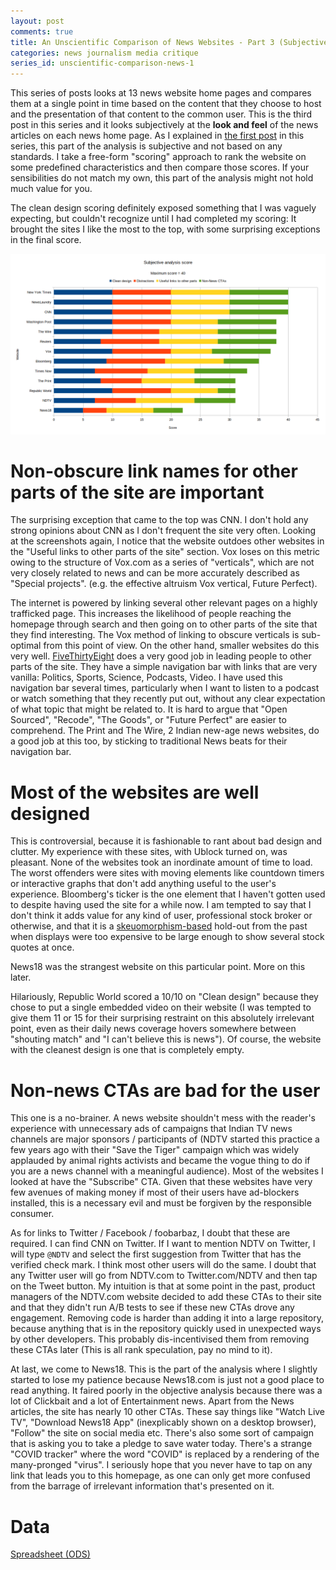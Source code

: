 ```yaml
---
layout: post
comments: true
title: An Unscientific Comparison of News Websites - Part 3 (Subjective Analysis)
categories: news journalism media critique
series_id: unscientific-comparison-news-1
---
```


This series of posts looks at 13 news website home pages and compares them at a single point in time
based on the content that they choose to host and the presentation of that content to the common
user. This is the third post in this series and it looks subjectively at the **look and feel** of the
news articles on each news home page. As I explained in [the first post](https://blog.siddharthkannan.in/news/journalism/media/critique/2021/03/13/unscientific-comparison-of-news-websites-1-motivation-and-methodology/) in this series, this part of
the analysis is subjective and not based on any <span class="underline">standards</span>. I take a free-form "scoring" approach
to rank the website on some predefined characteristics and then compare those scores. If your
sensibilities do not match my own, this part of the analysis might not hold much value for you.

<!--more-->

The clean design scoring definitely exposed something that I was vaguely expecting, but couldn't
recognize until I had completed my scoring: It brought the sites I like the most to the top, with
some surprising exceptions in the final score.

![img](/public/img/unscientific-comparison-of-news-websites/graphs/subjective/1-sites-by-subjective-score.png)


# Non-obscure link names for other parts of the site are important

The surprising exception that came to the top was CNN. I don't hold any strong opinions about CNN as
I don't frequent the site very often. Looking at the screenshots again, I notice that the website
outdoes other websites in the "Useful links to other parts of the site" section. Vox loses on this
metric owing to the structure of Vox.com as a series of "verticals", which are not very closely
related to news and can be more accurately described as "Special projects". (e.g. the effective
altruism Vox vertical, Future Perfect).

The internet is powered by linking several other relevant pages on a highly trafficked page. This
increases the likelihood of people reaching the homepage through search and then going on to other
parts of the site that they find interesting. The Vox method of linking to obscure verticals is
sub-optimal from this point of view. On the other hand, smaller websites do this very
well. [FiveThirtyEight](https://fivethirtyeight.com/) does a very good job in leading people to other parts of the site. They have a
simple navigation bar with links that are <span class="underline">very</span> vanilla: Politics, Sports, Science, Podcasts,
Video. I have used this navigation bar several times, particularly when I want to listen to a
podcast or watch something that they recently put out, without any clear expectation of what topic
that might be related to. It is hard to argue that "Open Sourced", "Recode", "The Goods", or "Future
Perfect" are easier to comprehend. The Print and The Wire, 2 Indian new-age news websites, do a good
job at this too, by sticking to traditional News beats for their navigation bar.


# Most of the websites are well designed

This is controversial, because it is fashionable to rant about bad design and clutter. My experience
with these sites, with Ublock turned on, was pleasant. None of the websites took an inordinate
amount of time to load. The worst offenders were sites with moving elements like countdown timers or
interactive graphs that don't add anything useful to the user's experience. Bloomberg's ticker is
the one element that I haven't gotten used to despite having used the site for a while now. I am
tempted to say that I don't think it adds value for any kind of user, professional stock broker or
otherwise, and that it is a [skeuomorphism-based](https://www.interaction-design.org/literature/topics/skeuomorphism) hold-out from the past when displays were too
expensive to be large enough to show several stock quotes at once.

News18 was the strangest website on this particular point. More on this later.

Hilariously, Republic World scored a 10/10 on "Clean design" because they chose to put a single
embedded video on their website (I was tempted to give them 11 or 15 for their surprising restraint
on this absolutely irrelevant point, even as their daily news coverage hovers somewhere between
"shouting match" and "I can't believe this is news"). Of course, the website with the cleanest
design is one that is completely empty.


# Non-news CTAs are bad for the user

This one is a <span class="underline">no-brainer</span>. A news website shouldn't mess with the reader's experience with
unnecessary ads of campaigns that Indian TV news channels are major sponsors / participants of (NDTV
started this practice a few years ago with their "Save the Tiger" campaign which was widely
applauded by animal rights activists and became the <span class="underline">vogue</span> thing to do if you are a news channel
with a meaningful audience). Most of the websites I looked at have the "Subscribe" CTA. Given that
these websites have very few avenues of making money if most of their users have ad-blockers
installed, this is a necessary evil and must be forgiven by the responsible consumer.

As for links to Twitter / Facebook / foobarbaz, I doubt that these are required. I can find CNN on
Twitter. If I want to mention NDTV on Twitter, I will type `@NDTV` and select the first suggestion
from Twitter that has the verified check mark. I think most other users will do the same. I doubt
that any Twitter user will go from NDTV.com to Twitter.com/NDTV and then tap on the Tweet button. My
intuition is that at some point in the past, product managers of the NDTV.com website decided to add
these CTAs to their site and that they didn't run A/B tests to see if these new CTAs drove any
engagement. Removing code is harder than adding it into a large repository, because anything that is
in the repository quickly used in unexpected ways by other developers. This probably
dis-incentivised them from removing these CTAs later (This is all rank speculation, pay no mind to
it).

At last, we come to News18. This is the part of the analysis where I slightly started to lose my
patience because News18.com is just not a good place to read anything. It faired poorly in the
objective analysis because there was a lot of Clickbait and a lot of Entertainment news. Apart from
the News articles, the site has nearly 10 other CTAs. These say things like "Watch Live TV",
"Download News18 App" (inexplicably shown on a desktop browser), "Follow" the site on social media
etc. There's also some sort of campaign that is asking you to take a pledge to save water
today. There's a <span class="underline">strange</span> "COVID tracker" where the word "COVID" is replaced by a rendering of the
many-pronged "virus". I seriously hope that you never have to tap on any link that leads you to this
homepage, as one can only get more confused from the barrage of irrelevant information that's
presented on it.


# Data

[Spreadsheet (ODS)](/public/documents/unscientific-comparison-of-news-websites/data-for-subjective-analysis.ods)
